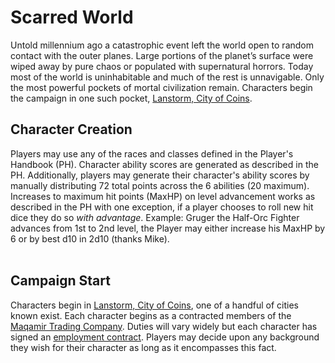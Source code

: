 # Scarred World
Untold millennium ago a catastrophic event left the world open to random contact with the outer planes. Large portions of the planet’s surface were wiped away by pure chaos or populated with supernatural horrors. Today most of the world is uninhabitable and much of the rest is unnavigable. Only the most powerful pockets of mortal civilization remain. Characters begin the campaign in one such pocket, [Lanstorm, City of Coins](./city-of-coins.md).

## Character Creation
Players may use any of the races and classes defined in the Player's Handbook (PH). Character ability scores are generated as described in the PH. Additionally, players may generate their character's ability scores by manually distributing 72 total points across the 6 abilities (20 maximum). Increases to maximum hit points (MaxHP) on level advancement works as described in the PH with one exception, if a player chooses to roll new hit dice they do so *with advantage*. Example: Gruger the Half-Orc Fighter advances from 1st to 2nd level, the Player may either increase his MaxHP by 6 or by best d10 in 2d10 (thanks Mike).
<br><br>

## Campaign Start
Characters begin in [Lanstorm, City of Coins](./city-of-coins.md), one of a handful of cities known exist. Each character begins as a contracted members of the [Maqamir Trading Company](./trading-company.md). Duties will vary widely but each character has signed an [employment contract](./contract.md). Players may decide upon any background they wish for their character as long as it encompasses this fact.
<br><br>
